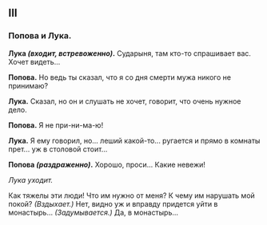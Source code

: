 
## III
### Попова и Лука.

**Лука *(входит, встревоженно)*.** Сударыня, там кто-то спрашивает вас. Хочет видеть...

**Попова.** Но ведь ты сказал, что я со дня смерти мужа никого не принимаю?

**Лука.** Сказал, но он и слушать не хочет, говорит, что очень нужное дело.

**Попова.** Я не при-ни-ма-ю!

**Лука.** Я ему говорил, но... леший какой-то... ругается и прямо в комнаты прет... уж в столовой стоит...

**Попова *(раздраженно)*.** Хорошо, проси... Какие невежи!

*Лука уходит.*

Как тяжелы эти люди! Что им нужно от меня? К чему им нарушать мой покой?
*(Вздыхает.)*
Нет, видно уж и вправду придется уйти в монастырь... *(Задумывается.)* Да, в монастырь...
